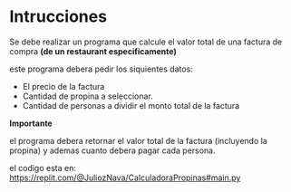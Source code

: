 # Intrucciones

Se debe realizar un programa que calcule el valor total de una factura de compra **(de un restaurant especificamente)**

este programa debera pedir los siquientes datos:

* El precio de la factura 
* Cantidad de propina a seleccionar.
* Cantidad de personas a dividir el monto total de la factura

**Importante**

el programa debera retornar el valor total de la factura (incluyendo la propina) y ademas cuanto debera pagar cada persona.

el codigo esta en: https://replit.com/@JuliozNava/CalculadoraPropinas#main.py

